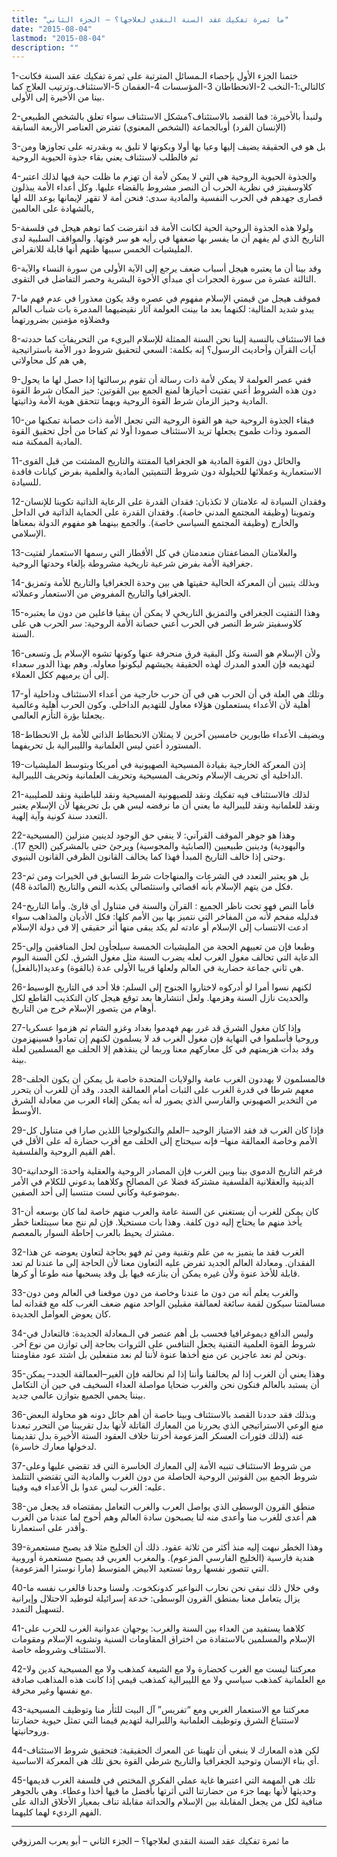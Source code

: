 ```yaml
---
title: "ما ثمرة تفكيك عقد السنة النقدي لعلاجها؟ – الجزء الثاني"
date: "2015-08-04"
lastmod: "2015-08-04"
description: ""
---
```

1-ختمنا الجزء الأول بإحصاء الـمسائل المترتبة على ثمرة تفكيك عقد السنة فكانت كالتالي:1-النخب 2-الانحطاطان 3-المؤسسات 4-العقمان 5-الاستئناف.وترتيب العلاج كما بينا من الأخيرة إلى الأولى.

2-ولنبدأ بالأخيرة: فما القصد بالاستئناف؟مشكل الاستئناف سواء تعلق بالشخص الطبيعي (الإنسان الفرد) أوبالجماعة (الشخص المعنوي) تفترض العناصر الأربعة السابقة

3-بل هو في الحقيقة يضيف إليها وعيا بها أولا وبكونها لا تليق به وبقدرته على تجاوزها ومن ثم فالطلب لاستئناف يعني بقاء جذوة الحيوية الروحية

4-والجذوة الحيوية الروحية هي التي لا يمكن لأمة أن تهزم ما ظلت حية فيها لذلك اعتبر كلاوسفيتز في نظرية الحرب أن النصر مشروط بالقضاء عليها. وكل أعداء الأمة يبذلون قصارى جهدهم في الحرب النفسية والمادية سدى: فنحن أمة لا تقهر لإيمانها بوعد الله لها بالشهادة على العالمين,

5-ولولا هذه الجذوة الروحية الحية لكانت الأمة قد انقرضت كما توهم هيجل في فلسفة التاريخ الذي لم يفهم أن ما يفسر بها ضعفها في رأيه هو سر قوتها. والمواقف السلبية لدى المليشيات الخمس سببها ظنهم أنها قابلة للانقراض.

6-وقد بينا أن ما يعتبره هيجل أسباب ضعف يرجع إلى الآية الأولى من سورة النساء والآية الثالثة عشرة من سورة الحجرات أي مبدأي الأخوة البشرية وحصر التفاضل في التقوى.

7-فموقف هيجل من قيمتي الإسلام مفهوم في عصره وقد يكون معذورا في عدم فهم ما يبدو شديد المثالية: لكنهما بعد ما بينت العولمة آثار نقيضيهما المدمرة بات شباب العالم وفضلاؤه مؤمنين بضرورتهما

8-فما الاستئناف بالنسبة إلينا نحن السنة الممثلة للإسلام البريء من التحريفات كما حددته آيات القرآن وأحاديث الرسول؟ إنه بكلمة: السعي لتحقيق شروط دور الأمة باستراتيجية هي هم كل محاولاتي,

9-ففي عصر العولمة لا يمكن لأمة ذات رسالة أن تقوم برسالتها إذا حصل لها ما يحول دون هذه الشروط أعني تفتيت أحيازها لمنع الجمع بين القوتين: حيز المكان شرط القوة المادية وحيز الزمان شرط القوة الروحية وبهما تتحقق هوية الأمة وذاتيتها.

10-فبقاء الجذوة الروحية حية هو القوة الروحية التي تجعل الأمة ذات حصانة تمكنها من الصمود وذات طموح يجعلها تريد الاستئناف صمودا أولا ثم كفاحا من أجل تحقيق القوة المادية الممكنة منه.

11-والحائل دون القوة المادية هو الجغرافيا المفتتة والتاريخ المشتت من قبل القوى الاستعمارية وعملائها للحيلولة دون شروط التنميتين المادية والعلمية بفرض كيانات فاقدة للسيادة.

12-وفقدان السيادة له علامتان لا تكذبان: فقدان القدرة على الرعاية الذاتية تكوينا للإنسان وتموينا (وظيفة المجتمع المدني خاصة). وفقدان القدرة على الحماية الذاتية في الداخل والخارج (وظيفة المجتمع السياسي خاصة). والجمع بينهما هو مفهوم الدولة بمعناها الإسلامي.

13-والعلامتان المضاعفتان منعدمتان في كل الأقطار التي رسمها الاستعمار لفتيت جغرافية الأمة بفرض شرعية تاريخية مشروطة بإلغاء وحدتها الروحية.

14-وبذلك يتبين أن المعركة الحالية حقيتها هي بين وحدة الجغرافيا والتاريخ للأمة وتمزيق الجغرافيا والتاريخ المفروض من الاستعمار وعملائه.

15-وهذا التفتيت الجغرافي والتمزيق التاريخي لا يمكن أن يبقيا فاعلين من دون ما يعتبره كلاوسفيتز شرط النصر في الحرب أعني حصانة الأمة الروحية: سر الحرب هي على السنة.

16-ولأن الإسلام هو السنة وكل البقية فرق منحرفة عنها وكونها تشوه الإسلام بل وتسعى لتهديمه فإن العدو المدرك لهذه الحقيقة يجيشهم ليكونوا معاوله. وهم بهذا الدور سعداء إلى أن يرميهم ككل العملاء.

17-وتلك هي العلة في أن الحرب هي في آن حرب خارجية من أعداء الاستئناف وداخلية أو أهلية لأن الأعداء يستعملون هؤلاء معاول للتهديم الداخلي. وكون الحرب أهلية وعالمية يجعلنا بؤرة التأزم العالمي.

18-ويضيف الأعداء طابورين خامسين آخرين لا يمثلان الانحطاط الذاتي للأمة بل الانحطاط المستورد أعني ليس العلمانية والليبرالية بل تحريفهما.

19-إذن المعركة الخارجية بقيادة المسيحية الصهيونية في أمريكا وبتوسط المليشيات الداخلية أي تحريف الإسلام وتحريف المسيحية وتحريف العلمانية وتحريف الليبرالية.

21-لذلك فالاستئناف فيه تفكيك ونقد للصيهونية المسيحية ونقد للباطنية ونقد للصليبية ونقد للعلمانية ونقد لليبرالية ما يعني أن ما نرفضه ليس هي بل تحريفها لأن الإسلام يعتبر التعدد سنة كونية وآية إلهية.

22-وهذا هو جوهر الموقف القرآني: لا ينفي حق الوجود لدينين منزلين (المسيحية واليهودية) ودينين طبيعيين (الصابئية والمجوسية) ويرجئ حتى بالمشركين (الحج 17). وحتى إذا خالف التاريخ المبدأ فهذا كما يخالف القانون الظرفي القانون البنيوي.

23-بل هو يعتبر التعدد في الشرعات والمنهاجات شرط التسابق في الخيرات ومن ثم فكل من يتهم الإسلام بأنه اقصائي واستئصالي يكذبه النص والتاريخ (المائدة 48).

24-فأما النص فهو تحت ناظر الجميع : القرآن والسنة في متناول أي قارئ. وأما التاريخ فدليله مفحم لأنه من المفاخر التي نتميز بها بين الأمم كلها: فكل الأديان والمذاهب سواء ادعت الانتساب إلى الإسلام أو عادته لم يكد يبقى منها أثر حقيقي إلا في دولة الإسلام

25-وطبعا فإن من تعييهم الحجة من المليشيات الخمسة سيلجأون لحل المنافقين وإلى الدعاية التي تحالف مغول الغرب لعله يضرب السنة مثل مغول الشرق. لكن السنة اليوم هي ثاني جماعة حضارية في العالم ولعلها قريبا الأولى عدة (بالقوة) وعديدا(بالفعل).

26-لكنهم نسوا أمرا لو أدركوه لاختاروا الجنوح إلى السلم: فلا أحد في التاريخ الوسيط والحديث نازل السنة وهزمها. ولعل انتشارها بعد توقع هيجل كان التكذيب القاطع لكل أوهام من يتصور الإسلام خرج من التاريخ.

27-وإذا كان مغول الشرق قد غرر بهم فهدموا بغداد وغزو الشام ثم هزموا عسكريا وروحيا فأسلموا في النهاية فإن مغول الغرب قد لا يسلمون لكنهم إن تمادوا فسينهزمون وقد بدأت هزيمتهم في كل معاركهم معنا وربما لن ينقذهم إلا الحلف مع المسلمين لعلة بينة.

28-فالمسلمون لا يهددون الغرب عامة والولايات المتحدة خاصة بل يمكن أن يكون الحلف معهم شرطا في قدرة الغرب على الثبات أمام العمالقة الجدد. وقد آن للغرب أن يتحرر من التخدير الصهيوني والفارسي الذي يصور له أنه يمكن إلغاء العرب من معادلة الشرق الأوسط.

29-فإذا كان الغرب قد فقد الامتياز الوحيد –العلم والتكنولوجيا اللذين صارا في متناول كل الأمم وخاصة العمالقة منها– فإنه سيحتاج إلى الحلف مع أقرب حضارة له على الأقل في أهم القيم الروحية والفلسفية.

30-فرغم التاريخ الدموي بينا وبين الغرب فإن المصادر الروحية والعقلية واحدة: الوحدانية الدينية والعقلانية الفلسفية مشتركة فضلا عن المصالح وكلاهما يدعوني للكلام في الأمر بموضوعية وكأني لست منتسبا إلى أحد الصفين.

31-كان يمكن للغرب أن يستغني عن السنة عامة والعرب منهم خاصة لما كان بوسعه أن يأخذ منهم ما يحتاج إليه دون كلفة. وهذا بات مستحيلا. فإن لم ننج معا سيبتلعنا خطر مشترك يحيط بالعرب إحاطة السوار بالمعصم.

32-الغرب فقد ما يتميز به من علم وتقنية ومن ثم فهو بحاجة لتعاون يعوضه عن هذا الفقدان. ومعادلة العالم الجديد تفرض عليه التعاون معنا لأن الحاجة إلى ما عندنا لم تعد قابلة للأخذ عنوة ولأن غيره يمكن أن ينازعه فيها بل وقد يسحبها منه طوعا أو كرها.

33-والغرب يعلم أنه من دون ما عندنا وخاصة من دون موقعنا في العالم ومن دون مسالمتنا سيكون لقمة سائغة لعمالقة مقبلين الواحد منهم ضعف الغرب كله مع فقدانه لما كان يعوض العوامل الجديدة.

34-وليس الدافع ديموغرافيا فحسب بل أهم عنصر في الـمعادلة الجديدة: فالتعادل في شروط القوة العلمية التقنية يجعل التنافس على الثروات بحاجة إلى توازن من نوع آخر. ونحن لم نعد عاجزين عن منع أخذها عنوة لأننا لم نعد منفعلين بل اشتد عود مقاومتنا.

35-وهذا يعني أن الغرب إذا لم يحالفنا وأننا إذا لم نحالفه فإن الغير–العمالقة الجدد– يمكن أن يستبد بالعالم فنكون نحن والغرب ضحايا مواصلة العداء السخيف في حين أن التكامل بيننا يحمي الجميع بتوازن عالمي جديد.

36-وبذلك فقد حددنا القصد بالاستئناف وبينا خاصة أن أهم حائل دونه هو محاولة البعض منع الوعي الاستراتيجي الذي يحررنا من المعارك القاتلة لأنها بدل تقريبنا من التحرر تبعدنا عنه (لذلك فثورات العسكر المزعومة أخرتنا خلاف العقود الستة الأخيرة بدل تقديمنا لدخولها معارك خاسرة).

37-من شروط الاستئناف تنبيه الأمة إلى المعارك الخاسرة التي قد تقضي عليها وعلى شروط الجمع بين القوتين الروحية الحاصلة من دون الغرب والمادية التي تقتضي التتلمذ عليه: الغرب ليس عدوا بل الأعداء فيه وفينا.

38-منطق القرون الوسطى الذي يواصل العرب والغرب التعامل بمقتضاه قد يجعل من هم أعدى للغرب منا وأعدى منه لنا يصبحون سادة العالم وهم أحوج لما عندنا من الغرب وأقدر على استعمارنا.

39-وهذا الخطر نبهت إليه منذ أكثر من ثلاثة عقود. ذلك أن الخليج مثلا قد يصبح مستعمرة هندية فارسية (الخليج الفارسي المزعوم). والمغرب العربي قد يصبح مستعمرة أوروبية التي تتصور نفسها روما تستعيد الابيض المتوسط (مارا نوسترا المزعومة).

40-وفي خلال ذلك نبقى نحن نحارب النواعير كدونكخوت. ولسنا وحدنا فالغرب نفسه ما يزال يتعامل معنا بمنطق القرون الوسطى: خدعة إسرائيلة لتوطيد الاحتلال وإيرانية لتسهيل التمدد.

41-كلاهما يستفيد من العداء بين السنة والغرب: يوجهان عدوانية الغرب للحرب على الإسلام والمسلمين بالاستفادة من اختراق المقاومات السنية وتشويه الإسلام ومقومات الاستئناف وشروطه خاصة.

42-معركتنا ليست مع الغرب كحضارة ولا مع الشيعة كمذهب ولا مع المسيحية كدين ولا مع العلمانية كمذهب سياسي ولا مع الليبرالية كمذهب قيمي إذا كانت هذه المذاهب صادقة مع نفسها وغير محرفة.

43-معركتنا مع الاستعمار الغربي ومع “تفريس” آل البيت للثأر منا وتوظيف المسيحية لاستتباع الشرق وتوظيف العلمانية واللبرالية لتهديم قيمنا التي تمثل حيوية حضارتنا وروحانيتها.

44-لكن هذه المعارك لا ينبغي أن تلهينا عن المعرك الحقيقية: فتحقيق شروط الاستئناف أي بناء الإنسان وتوحيد الجغرافيا والتاريخ شرطي القوة بحق تلك هي المعركة الاساسية.

45-تلك هي المهمة التي اعتبرها غاية عملي الفكري المختص في فلسفة الغرب قديمها وحديثها لأنها بهما جزء من حضارتنا التي أثرتها بأفضل ما فيها أخذا وعطاء. وهي بالجوهر منافية لكل من يجعل المقابلة بين الإسلام والحداثة مقابلة تناف بمعيار الأخلاق الدالة على الفهم الرديء لهما كليهما.

---

ما ثمرة تفكيك عقد السنة النقدي لعلاجها؟ – الجزء الثاني – أبو يعرب المرزوقي

###